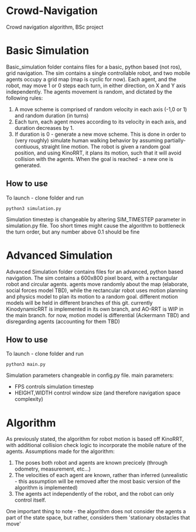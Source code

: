 # Crowd-Navigation
Crowd navigation algorithm, BSc project

# Basic Simulation
Basic_simulation folder contains files for a basic, python based (not ros), grid navigation.
The sim contains a single controllable robot, and two mobile agents occupy a grid map (map is cyclic for now). 
Each agent, and the robot, may move 1 or 0 steps each turn, in either direction, on X and Y axis independently.
The agents movement is random, and dictated by the following rules:
1. A move scheme is comprised of random velocity in each axis (-1,0 or 1) and random duration (in turns)
2. Each turn, each agent moves according to its velocity in each axis, and duration decreases by 1.
3. If duration is 0 - generate a new move scheme.
This is done in order to (very roughly) simulate human walking behavior by assuming partially-contiuous, straight line motion.
The robot is given a random goal position, and using KinoRRT, it plans its motion, such that it will avoid collision with the agents.
When the goal is reached - a new one is generated.
## How to use
To launch - clone folder and run 
```
python3 simulation.py
```
Simulation timestep is changeable by altering SIM_TIMESTEP parameter in simulation.py file. 
Too short times might cause the algorithm to bottleneck the turn order, but any number above 0.1 should be fine

# Advanced Simulation
Advanced Simulation folder contains files for an advanced, python based navigation.
The sim contains a 600x800 pixel board, with a rectangular robot and circular agents.
agents move randomly about the map (elaborate, social forces model TBD), 
while the rectancular robot uses motion planning and physics model to plan its motion to a random goal.
different motion models will be held in different branches of this git.
currently KinodynamicRRT is implemented in its own branch, and AO-RRT is WIP in the main branch.
for now, motion model is differential (Ackermann TBD) and disregarding agents (accounting for them TBD)
## How to use
To launch - clone folder and run 
```
python3 main.py
```
Simulation parameters changeable in config.py file.
main parameters: 
- FPS controls simulation timestep
- HEIGHT,WIDTH control window size (and therefore navigation space complexity)

# Algorithm
As previously stated, the algorithm for robot motion is based off KinoRRT, with additional collision check logic to incorporate the mobile nature of the agents.
Assumptions made for the algorithm:
1. The poses both robot and agents are known precicely (through odometry, measurement, etc...)
2. The velocities of each agent are known, rather than inferred (unrealistic - this assumption will be removed after the most basic version of the algorithm is implemented)
3. The agents act independently of the robot, and the robot can only control itself.

One important thing to note - the algorithm does not consider the agents a part of the state space, but rather, considers them 'stationary obstacles that move'
